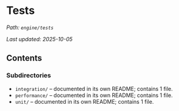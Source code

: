 # Tests

_Path: `engine/tests`_

_Last updated: 2025-10-05_


## Contents

### Subdirectories

- `integration/` – documented in its own README; contains 1 file.
- `performance/` – documented in its own README; contains 1 file.
- `unit/` – documented in its own README; contains 1 file.
